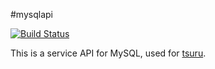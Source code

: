 #mysqlapi

[![Build Status](https://secure.travis-ci.org/timeredbull/mysqlapi.png?branch=master)](http://travis-ci.org/timeredbull/mysqlapi)

This is a service API for MySQL, used for [tsuru](https://github.com/timeredbull/tsuru).
